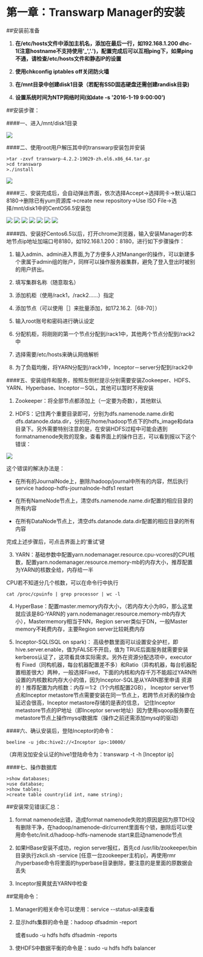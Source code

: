 # 第一章：Transwarp Manager的安装



##安装前准备

1. **在/etc/hosts文件中添加主机名，添加在最后一行，如192.168.1.200 dhc-1(注意hostname不支持使用'_','.')，配置完成后可以互相ping下，如果ping不通，请检查/etc/hosts文件和静态IP的设置**

2. **使用chkconfig iptables off关闭防火墙**

3. **在/mnt目录中创建disk1目录（若配有SSD固态硬盘还需创建randisk目录)**

4. **设置系统时间为NTP网络时间(如date -s '2016-1-19 9:00:00')**



##安装步骤：

####一、进入/mnt/disk1目录

![](1.png)
 
 
####二、使用root用户解压其中的transwarp安装包并安装
 ```
 >tar -zxvf transwarp-4.2.2-19029-zh.el6.x86_64.tar.gz
 >cd transwarp
 >./install
 
 ```
![](2.png)
 
####三、安装完成后，会自动弹出界面，依次选择Accept→选择网卡→默认端口8180→删除已有yum资源库→create new repository→Use ISO File→选择/mnt/disk1中的CentOS6.5安装包
 
 ![](3.png)
 ![](4.png)
 ![](5.png)
 ![](6.png)
 ![](7.png)
 ![](8.png)
 ![](9.png)
 
 
####四、安装好Centos6.5以后，打开chrome浏览器，输入安装Manager的本地节点ip地址加端口号8180，如192.168.1.200：8180，进行如下步骤操作：
 
1. 输入admin、admin进入界面,为了方便多人对Mananger的操作，可以新建多个隶属于admin组的账户，同样可以操作服务器集群，避免了登入登出时被别的用户挤出。

2. 填写集群名称（随意取名）

3. 添加机柜（使用/rack1，/rack2......）指定

4. 添加节点（可以使用［］来批量添加，如172.16.2.［68-70］）

5. 输入root账号和密码进行确认设定

6. 分配机柜，将刚刚的第一个节点分配到/rack1中，其他两个节点分配到/rack2中

7. 选择需要/etc/hosts来确认网络解析

8. 为了负载均衡，将YARN分配到/rack1中，Inceptor－server分配到/rack2中

####五、安装组件和服务，按照左侧栏提示分别需要安装Zookeeper、HDFS、YARN、Hyperbase、Inceptor－SQL，其他可以暂时不用安装

1. Zookeeper：将全部节点都添加上（一定要为奇数），其他默认

2. HDFS：记住两个重要目录即可，分别为dfs.namenode.name.dir和dfs.datanode.data.dir，分别在/home/hadoop节点下的hdfs_image和data目录下。另外需要特别注意的是，在安装HDFS过程中可能会遇到formatnamenode失败的现象，查看界面上的操作日志，可以看到报以下这个错误：

 ![](110.jpg)


这个错误的解决办法是：

- 在所有的JournalNode上，删除/hadoop/journal中所有的内容，然后执行service hadoop-hdfs-journalnode-hdfs1 restart

- 在所有NameNode节点上，清空dfs.namenode.name.dir配置的相应目录的所有内容

- 在所有DataNode节点上，清空dfs.datanode.data.dir配置的相应目录的所有内容

完成上述步骤后，可点击界面上的‘重试’键


3. YARN：基础参数中配置yarn.nodemanager.resource.cpu-vcores的CPU核数，配置yarn.nodemanager.resource.memory-mb的内存大小，推荐配置为YARN的核数全给，内存给一半

CPU若不知道分几个核数，可以在命令行中执行
```
cat /proc/cpuinfo | grep processor | wc -l
```

4. HyperBase：配置master.memory内存大小，（若内存大小为8G，那么这里就应该是8G-YARN的                                 yarn.nodemanager.resource.memory-mb内存大小），Mastermemory相当于NN，Region server类似于DN，一般Master memory不耗费内存，主要Region server比较耗费内存

5. Inceptor-SQL(SQL on spark)：
高级参数里面可以设置安全护栏，即hive.server.enable，值为FALSE不开启，值为                        TRUE后面服务就需要安装kerberos认证了，这项看具体实际需求。另外在资源分配选项中，executor有                                   Fixed（同构机器，每台机器配置差不多）和Ratio（异构机器，每台机器配置相差很大）两种，一般选择Fixed，下面的内核和内存千万不能超过YARN所设置的内核数和内存大小的值，因为Inceptor-SQL是从YARN那里申请                    资源的！推荐配置为内核数：内存＝1:2（1个内核配置2GB），
Inceptor server节点和Inceptor metastore节点需要安装在同一节点上，若跨节点对表的操作会延迟会很高，Inceptor metastore存储的是表的信息，
记住Inceptor metastore节点的IP地址（即Inceptor server地址）因为使用sqoop服务要在metastore节点上操作mysql数据库（操作之前还需添加mysql的驱动）

####六、确认安装后，登陆Inceptor的命令：

```
beeline -u jdbc:hive2://<Inceptor ip>:10000/  
```

（弃用没加安全认证的hive1登陆命令为：transwarp -t -h [Inceptor ip]

####七、操作数据库
```
>show databases;
>use database;
>show tables;
>create table country(id int, name string);
```


##安装常见错误汇总：
1. format namenode出错，造成format namenode失败的原因是因为原TDH没有删除干净，在hadoop/namenode-dir/current里面有个锁，删除后可以使用命令etc/init.d/hadoop-hdfs-namenode start来启动namenode节点

2. 如果HBase安装不成功，region server报红，首先cd /usr/lib/zookeeper/bin目录执行zkcli.sh -service [任意一台zookeeper主机ip]，再使用rmr /hyperbase命令将里面的hyperbase目录删除，要注意的是里面的原数据会丢失

3. Inceptor报黄就去YARN中检查



##常用命令：
1. Manager的相关命令可以使用：service --status-all来查看

2. 显示hdfs集群的命令是：hadoop dfsadmin -report

    或者sudo -u hdfs hdfs dfsadmin -reports

3. 使HDFS中数据平衡的命令是：sudo -u hdfs hdfs balancer

